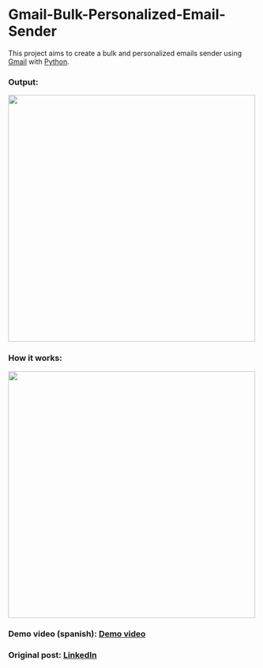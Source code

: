 # Gmail-Bulk-Personalized-Email-Sender
This project aims to create a bulk and personalized emails sender using [Gmail](https://mail.google.com/) with [Python](https://www.python.org/).

### Output:
<img src="https://user-images.githubusercontent.com/64377961/206591685-98ac05e0-bc96-4c5e-9963-c512eee24442.png" width="500" height="500">

### How it works:
<img src="https://user-images.githubusercontent.com/64377961/206592276-3d108d3c-a2a9-4ba4-9fdd-26d001da04df.png" width="500" height="500">

### Demo video (spanish): [Demo video](https://vm.tiktok.com/ZMFbCLu2q)

### Original post: [LinkedIn](https://www.linkedin.com/feed/update/urn:li:activity:7006648503217082368/)
